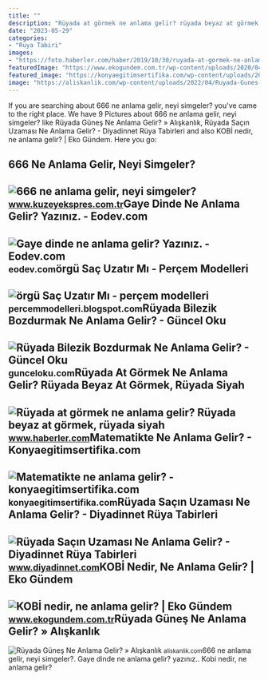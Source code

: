 ```yaml
---
title: ""
description: "Rüyada at görmek ne anlama gelir? rüyada beyaz at görmek, rüyada siyah"
date: "2023-05-29"
categories:
- "Ruya Tabiri"
images:
- "https://foto.haberler.com/haber/2019/10/30/ruyada-at-gormek-ne-anlama-gelir-12566959_7097_m.jpg"
featuredImage: "https://www.ekogundem.com.tr/wp-content/uploads/2020/04/kobi.jpg"
featured_image: "https://konyaegitimsertifika.com/wp-content/uploads/2022/11/Matematikte-ne-anlama-gelir.png"
image: "https://aliskanlik.com/wp-content/uploads/2022/04/Ruyada-Gunes-Ne-Anlama-Gelir.jpeg"
---
```


If you are searching about 666 ne anlama gelir, neyi simgeler? you've came to the right place. We have 9 Pictures about 666 ne anlama gelir, neyi simgeler? like Rüyada Güneş Ne Anlama Gelir? » Alışkanlık, Rüyada Saçın Uzaması Ne Anlama Gelir? - Diyadinnet Rüya Tabirleri and also KOBİ nedir, ne anlama gelir? | Eko Gündem. Here you go:

666 Ne Anlama Gelir, Neyi Simgeler?
-----------------------------------

 ![666 ne anlama gelir, neyi simgeler?](https://kuzeyeksprescomtr.teimg.com/kuzeyekspres-com-tr/uploads/2023/06/666-ne-anlama-gelir.jpg) <small>www.kuzeyekspres.com.tr</small>Gaye Dinde Ne Anlama Gelir? Yazınız. - Eodev.com
------------------------------------------------

 ![Gaye dinde ne anlama gelir? Yazınız. - Eodev.com](https://tr-static.eodev.com/files/d68/d2f62034f1b0d840600a35f282ed356f.jpg) <small>eodev.com</small>örgü Saç Uzatır Mı - Perçem Modelleri
-------------------------------------

 ![örgü Saç Uzatır Mı - perçem modelleri](https://nazarca.com/wp-content/uploads/2020/02/evde-sac-kuru-kolay-sac-uzatma.jpg) <small>percemmodelleri.blogspot.com</small>Rüyada Bilezik Bozdurmak Ne Anlama Gelir? - Güncel Oku
------------------------------------------------------

 ![Rüyada Bilezik Bozdurmak Ne Anlama Gelir? - Güncel Oku](https://gunceloku.com/uploads/ruyada-sac-dokulmesi-ne-anlama-gelir-627a11c7dd0e4.jpg) <small>gunceloku.com</small>Rüyada At Görmek Ne Anlama Gelir? Rüyada Beyaz At Görmek, Rüyada Siyah
----------------------------------------------------------------------

 ![Rüyada at görmek ne anlama gelir? Rüyada beyaz at görmek, rüyada siyah](https://foto.haberler.com/haber/2019/10/30/ruyada-at-gormek-ne-anlama-gelir-12566959_7097_m.jpg) <small>www.haberler.com</small>Matematikte Ne Anlama Gelir? - Konyaegitimsertifika.com
-------------------------------------------------------

 ![Matematikte ne anlama gelir? - konyaegitimsertifika.com](https://konyaegitimsertifika.com/wp-content/uploads/2022/11/Matematikte-ne-anlama-gelir.png) <small>konyaegitimsertifika.com</small>Rüyada Saçın Uzaması Ne Anlama Gelir? - Diyadinnet Rüya Tabirleri
-----------------------------------------------------------------

 ![Rüyada Saçın Uzaması Ne Anlama Gelir? - Diyadinnet Rüya Tabirleri](https://www.diyadinnet.com/d/ruya/ruyada-sacin-uzamasi-ne-anlama-gelir-10572.jpg) <small>www.diyadinnet.com</small>KOBİ Nedir, Ne Anlama Gelir? | Eko Gündem
-----------------------------------------

 ![KOBİ nedir, ne anlama gelir? | Eko Gündem](https://www.ekogundem.com.tr/wp-content/uploads/2020/04/kobi.jpg) <small>www.ekogundem.com.tr</small>Rüyada Güneş Ne Anlama Gelir? » Alışkanlık
------------------------------------------

 ![Rüyada Güneş Ne Anlama Gelir? » Alışkanlık](https://aliskanlik.com/wp-content/uploads/2022/04/Ruyada-Gunes-Ne-Anlama-Gelir.jpeg) <small>aliskanlik.com</small>666 ne anlama gelir, neyi simgeler?. Gaye dinde ne anlama gelir? yazınız.. Kobi̇ nedir, ne anlama gelir?
